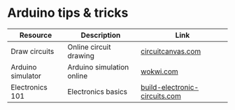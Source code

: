 # Arduino tips & tricks

| Resource            | Description                | Link                                              |
|---------------------|---------------------------|---------------------------------------------------|
| Draw circuits       | Online circuit drawing     | [circuitcanvas.com](https://circuitcanvas.com/)   |
| Arduino simulator   | Arduino simulation online  | [wokwi.com](https://wokwi.com/)                   |
| Electronics 101     | Electronics basics        | [build-electronic-circuits.com](https://www.build-electronic-circuits.com/) |